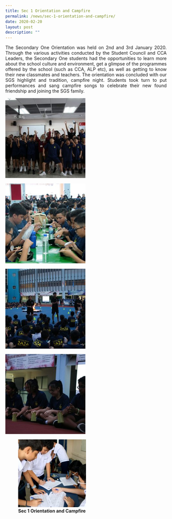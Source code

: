 ```yaml
---
title: Sec 1 Orientation and Campfire
permalink: /news/sec-1-orientation-and-campfire/
date: 2020-02-20
layout: post
description: ""
---
```

<p style="text-align: justify;"> The Secondary One Orientation was held on 2nd and 3rd January 2020. Through the various activities conducted by the Student Council and CCA Leaders, the Secondary One students had the opportunities to learn more about the school culture and environment, get a glimpse of the programmes offered by the school (such as CCA, ALP etc), as well as getting to know their new classmates and teachers. The orientation was concluded with our SGS highlight and tradition, campfire night. Students took turn to put performances and sang campfire songs to celebrate their new found friendship and joining the SGS family. </p>

![](/images/Sec%201%20Orientation%20and%20Campfire/20200103_Sec1OrientationDay2_04_Veradis-Shiu-Ming-Wong-250x250.jpg)

![](/images/Sec%201%20Orientation%20and%20Campfire/20200103_Sec1OrientationDay2_12_YanLin-Shiu-Ming-Wong-250x250.jpg)

![](/images/Sec%201%20Orientation%20and%20Campfire/20200103_Sec1OrientationDay2_15_Hazel-Shiu-Ming-Wong-250x250.jpg)

![](/images/Sec%201%20Orientation%20and%20Campfire/20200103_Sec1OrientationDay2_18_Hazel-Shiu-Ming-Wong-250x250.jpg)
<figure>
	<a href="/images/Sec%201%20Orientation%20and%20Campfire/20200102_Sec1OrientationDay1_05_Hazel-Shiu-Ming-Wong-250x250.jpg" target = "_blank"> <img src="/images/Sec%201%20Orientation%20and%20Campfire/20200102_Sec1OrientationDay1_05_Hazel-Shiu-Ming-Wong-250x250.jpg" 
     style="width:50%"></a>
<figcaption> 
	<strong> Sec 1 Orientation and Campfire</strong> 
	</figcaption>
</figure>